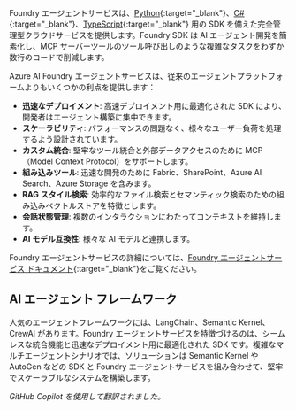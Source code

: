 Foundry エージェントサービスは、[Python](https://learn.microsoft.com/azure/ai-services/agents/quickstart?pivots=programming-language-python-azure){:target="_blank"}、[C#](https://learn.microsoft.com/azure/ai-services/agents/quickstart?pivots=programming-language-csharp){:target="_blank"}、[TypeScript](https://learn.microsoft.com/azure/ai-foundry/agents/quickstart?pivots=programming-language-typescript){:target="_blank"} 用の SDK を備えた完全管理型クラウドサービスを提供します。Foundry SDK は AI エージェント開発を簡素化し、MCP サーバーツールのツール呼び出しのような複雑なタスクをわずか数行のコードで削減します。

Azure AI Foundry エージェントサービスは、従来のエージェントプラットフォームよりもいくつかの利点を提供します：

- **迅速なデプロイメント**: 高速デプロイメント用に最適化された SDK により、開発者はエージェント構築に集中できます。
- **スケーラビリティ**: パフォーマンスの問題なく、様々なユーザー負荷を処理するよう設計されています。
- **カスタム統合**: 堅牢なツール統合と外部データアクセスのために MCP（Model Context Protocol）をサポートします。
- **組み込みツール**: 迅速な開発のために Fabric、SharePoint、Azure AI Search、Azure Storage を含みます。
- **RAG スタイル検索**: 効率的なファイル検索とセマンティック検索のための組み込みベクトルストアを特徴とします。
- **会話状態管理**: 複数のインタラクションにわたってコンテキストを維持します。
- **AI モデル互換性**: 様々な AI モデルと連携します。

Foundry エージェントサービスの詳細については、[Foundry エージェントサービス ドキュメント](https://learn.microsoft.com/azure/ai-services/agents/overview){:target="_blank"}をご覧ください。

## AI エージェント フレームワーク

人気のエージェントフレームワークには、LangChain、Semantic Kernel、CrewAI があります。Foundry エージェントサービスを特徴づけるのは、シームレスな統合機能と迅速なデプロイメント用に最適化された SDK です。複雑なマルチエージェントシナリオでは、ソリューションは Semantic Kernel や AutoGen などの SDK と Foundry エージェントサービスを組み合わせて、堅牢でスケーラブルなシステムを構築します。

*GitHub Copilot を使用して翻訳されました。*
